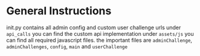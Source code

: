 # General Instructions

init.py contains all admin config and custom user challenge urls
under `api_calls` you can find the custom api implementation
under `assets/js` you can find all required javascript files. 
the important files are `adminChallenge`, `adminChallenges`, `config`, `main` and `userChallenge`

